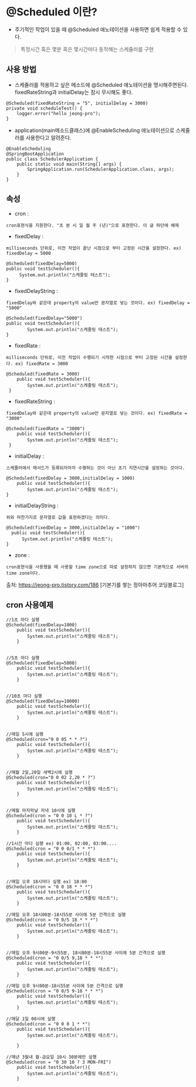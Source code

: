 # @Scheduled 이란?
- 주기적인 작업이 있을 때 @Scheduled 애노테이션을 사용하면 쉽게 적용할 수 있다.
> 특정시간 혹은 몇분 혹은 몇시간마다 동작해는 스케쥴러를 구현

## 사용 방법
- 스케쥴러를 적용하고 싶은 메소드에 @Scheduled 애노테이션을 명시해주면된다. fixedRateString과 initialDelay는 잠시 무시해도 좋다.
```
@Scheduled(fixedRateString = "5", initialDelay = 3000)
private void scheduleTest() { 
    logger.error("hello jeong-pro"); 
}
```
- application(main메소드클래스)에 @EnableScheduling 애노테이션으로 스케줄러를 사용한다고 알려준다.
```
@EnableScheduling 
@SpringBootApplication 
public class SchedulerApplication { 
    public static void main(String[] args) { 
        SpringApplication.run(SchedulerApplication.class, args); 
    } 
}
```

## 속성
- cron : 
```
cron표현식을 지원한다. "초 분 시 일 월 주 (년)"으로 표현한다. 이 글 하단에 예제 
```

- fixedDelay :
```
milliseconds 단위로, 이전 작업이 끝난 시점으로 부터 고정된 시간을 설정한다. ex) fixedDelay = 5000  

@Scheduled(fixedDelay=5000)
public void testScheduler(){
     System.out.println("스케줄링 테스트");
}
```

- fixedDelayString :
```
fixedDelay와 같은데 property의 value만 문자열로 넣는 것이다. ex) fixedDelay = "5000"  

@Scheduled(fixedDelay="5000")
public void testScheduler(){
        System.out.println("스케줄링 테스트");
}
```
- fixedRate : 
```
milliseconds 단위로, 이전 작업이 수행되기 시작한 시점으로 부터 고정된 시간을 설정한다. ex) fixedRate = 3000  

@Scheduled(fixedRate = 3000)
    public void testScheduler(){
        System.out.println("스케줄링 테스트");
 }

```

- fixedRateString : 
```
fixedDelay와 같은데 property의 value만 문자열로 넣는 것이다. ex) fixedRate = "3000"

@Scheduled(fixedRate = "3000")
    public void testScheduler(){
        System.out.println("스케줄링 테스트");
 }
```
- initialDelay :
```
스케줄러에서 메서드가 등록되자마자 수행하는 것이 아닌 초기 지연시간을 설정하는 것이다.  

@Scheduled(fixedDelay = 3000,initialDelay = 1000)
    public void testScheduler(){
        System.out.println("스케줄링 테스트");
}
```
- initialDelayString :
```
위와 마찬가지로 문자열로 값을 표현하겠다는 의미다. 
 
@Scheduled(fixedDelay = 3000,initialDelay = "1000")
  public void testScheduler(){
      System.out.println("스케줄링 테스트");
}
```
-  zone :
```
cron표현식을 사용했을 때 사용할 time zone으로 따로 설정하지 않으면 기본적으로 서버의 time zone이다. 
```

출처: https://jeong-pro.tistory.com/186 [기본기를 쌓는 정아마추어 코딩블로그]


## cron 사용예제 
```
//1초 마다 실행
@Scheduled(fixedDelay=1000)
    public void testScheduler(){
        System.out.println("스케줄링 테스트");
    }


//5초 마다 실행
@Scheduled(fixedDelay=5000)
    public void testScheduler(){
        System.out.println("스케줄링 테스트");
    }


//10초 마다 실행
@Scheduled(fixedDelay=10000)
    public void testScheduler(){
        System.out.println("스케줄링 테스트");
    }


//매일 5시에 실행
@Scheduled(cron="0 0 05 * * ?")
    public void testScheduler(){
        System.out.println("스케줄링 테스트");
    }


//매월 2일,20일 새벽2시에 실행
@Scheduled(cron="0 0 02 2,20 * ?")
    public void testScheduler(){
        System.out.println("스케줄링 테스트");
    }


//매월 마지막날 저녁 10시에 실행
@Scheduled(cron = "0 0 10 L * ?")
    public void testScheduler(){
        System.out.println("스케줄링 테스트");
    }

//1시간 마다 실행 ex) 01:00, 02:00, 03:00....
@Scheduled(cron = "0 0 0/1 * * *")
    public void testScheduler(){
        System.out.println("스케줄링 테스트");
    }


//매일 오후 18시마다 실행 ex) 18:00
@Scheduled(cron = "0 0 18 * * *")
    public void testScheduler(){
        System.out.println("스케줄링 테스트");
    }

//매일 오후 18시00분-18시55분 사이에 5분 간격으로 실행
@Scheduled(cron = "0 0/5 18 * * *")
    public void testScheduler(){
        System.out.println("스케줄링 테스트");
    }


//매일 오후 9시00분-9시55분, 18시00분-18시55분 사이에 5분 간격으로 실행
@Scheduled(cron = "0 0/5 9,18 * * *")
    public void testScheduler(){
        System.out.println("스케줄링 테스트");
    }

//매일 오후 9시00분-18시55분 사이에 5분 간격으로 실행
@Scheduled(cron = "0 0/5 9-18 * * *")
    public void testScheduler(){
        System.out.println("스케줄링 테스트");
    }

//매달 1일 00시에 실행
@Scheduled(cron = "0 0 0 1 * *")
    public void testScheduler(){
        System.out.println("스케줄링 테스트");

    }

//매년 3월내 월-금요일 10시 30분에만 실행
@Scheduled(cron = "0 30 10 ? 3 MON-FRI")
    public void testScheduler(){
        System.out.println("스케줄링 테스트");
    }
```

